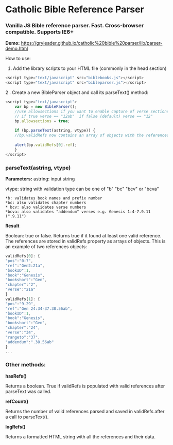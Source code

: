 # Catholic Bible Reference Parser

### Vanilla JS Bible reference parser. Fast. Cross-browser compatible. Supports IE6+

**Demo:** https://gryleader.github.io/catholic%20bible%20parser/lib/parser-demo.html

How to use:

1. Add the library scripts to your HTML file (commonly in the head section)

```javascript
<script type="text/javascript" src="biblebooks.js"></script>
<script type="text/javascript" src="bibleparser.js"></script>
```

2 . Create a new BibleParser object and call its parseText() method:

```javascript
<script type="text/javascript">
	var bp = new BibleParser();
	//use allowsections if you want to enable capture of verse sections (e.g. Genesis 2:12ab)   
	// if true verse == "12ab"	if false (default) verse == "12"
	bp.allowsections = true;	
	
	if (bp.parseText(astring, vtype)) {
	//bp.validRefs now contains an array of objects with the references found in astring
		
	alert(bp.validRefs[0].ref);
	}	
</script>
```

### parseText(astring, vtype)

**Parameters:**
astring: input string

vtype: string with validation type can be one of "b" "bc" "bcv" or "bcva"

	*b: validates book names and prefix number      
	*bc: also validates chapter numbers
	* bcv: also validates verse numbers
	*bcva: also validates "addendum" verses e.g. Genesis 1:4-7.9.11 (".9.11")
      
**Result** 

Boolean: true or false. Returns true if it found at least one valid reference.
The references are stored in validRefs property as arrays of objects. This is an example of two references objects:

```javascript
validRefs[0]: {
"pos":"0-7",
"ref":"Gen2:21a",
"bookID":1,
"book":"Genesis",
"bookshort":"Gen",
"chapter":"2",
"verse":"21a"
}
validRefs[1]: {
"pos":"9-29",
"ref":"Gen 24:34-37.38.56ab",
"bookID":1,
"book":"Genesis",
"bookshort":"Gen",
"chapter":"24",
"verse":"34",
"rangeto":"37",
"addendum":".38.56ab"
}
...
```

### Other methods:

**hasRefs()**

Returns a boolean. True if validRefs is populated with valid references after parseText was called. 

**refCount()**

Returns the number of valid references parsed and saved in validRefs after a call to parseText().

**logRefs()**

Returns a formatted HTML string with all the references and their data.

